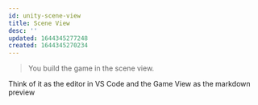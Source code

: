 ```yaml
---
id: unity-scene-view
title: Scene View
desc: ''
updated: 1644345277248
created: 1644345270234
---
```


> You build the game in the scene view.

Think of it as the editor in VS Code
and the Game View as the markdown preview 